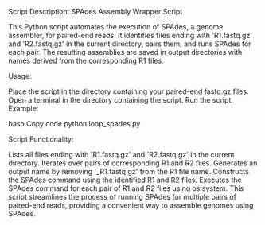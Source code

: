 Script Description: SPAdes Assembly Wrapper Script

This Python script automates the execution of SPAdes, a genome assembler, for paired-end reads. It identifies files ending with 'R1.fastq.gz' and 'R2.fastq.gz' in the current directory, pairs them, and runs SPAdes for each pair. The resulting assemblies are saved in output directories with names derived from the corresponding R1 files.

Usage:

Place the script in the directory containing your paired-end fastq.gz files.
Open a terminal in the directory containing the script.
Run the script.
Example:

bash
Copy code
python loop_spades.py

Script Functionality:

Lists all files ending with 'R1.fastq.gz' and 'R2.fastq.gz' in the current directory.
Iterates over pairs of corresponding R1 and R2 files.
Generates an output name by removing '_R1.fastq.gz' from the R1 file name.
Constructs the SPAdes command using the identified R1 and R2 files.
Executes the SPAdes command for each pair of R1 and R2 files using os.system.
This script streamlines the process of running SPAdes for multiple pairs of paired-end reads, providing a convenient way to assemble genomes using SPAdes.





